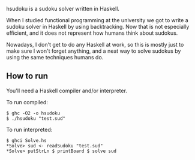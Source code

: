 hsudoku is a sudoku solver written in Haskell.

When I studied functional programming at the university we got to write
a sudoku solver in Haskell by using backtracking. Now that is not especially
efficient, and it does not represent how humans think about sudokus.

Nowadays, I don't get to do any Haskell at work, so this is mostly just to
make sure I won't forget anything, and a neat way to solve sudokus by using
the same techniques humans do.


How to run
----------
You'll need a Haskell compiler and/or interpreter. 

To run compiled:
```
$ ghc -O2 -o hsudoku
$ ./hsudoku "test.sud"
```

To run interpreted:
```
$ ghci Solve.hs
*Solve> sud <- readSudoku "test.sud"
*Solve> putStrLn $ printBoard $ solve sud
```
